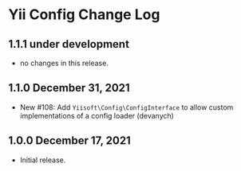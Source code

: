 # Yii Config Change Log

## 1.1.1 under development

- no changes in this release.

## 1.1.0 December 31, 2021

- New #108: Add `Yiisoft\Config\ConfigInterface` to allow custom implementations of a config loader (devanych)

## 1.0.0 December 17, 2021

- Initial release.
